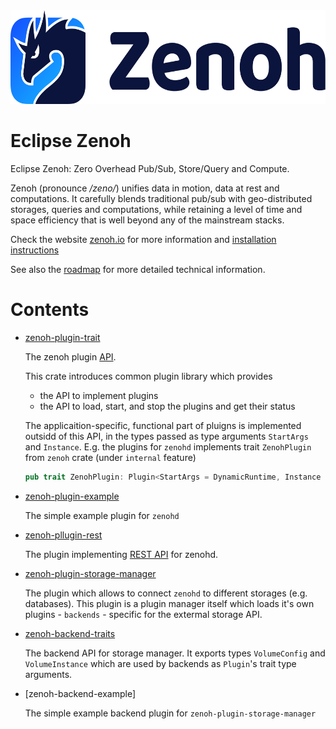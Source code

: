 <img src="https://raw.githubusercontent.com/eclipse-zenoh/zenoh/master/zenoh-dragon.png" height="150">

# Eclipse Zenoh

Eclipse Zenoh: Zero Overhead Pub/Sub, Store/Query and Compute.

Zenoh (pronounce _/zeno/_) unifies data in motion, data at rest and computations. It carefully blends traditional pub/sub with geo-distributed storages, queries and computations, while retaining a level of time and space efficiency that is well beyond any of the mainstream stacks.

Check the website [zenoh.io](http://zenoh.io) for more information and [installation instructions](https://zenoh.io/docs/getting-started/installation/)

See also the [roadmap](https://github.com/eclipse-zenoh/roadmap) for more detailed technical information.

# Contents

- [zenoh-plugin-trait](zenoh-plugin-trait)

  The zenoh plugin [API](https://docs.rs/zenoh-plugin-trait/latest/zenoh_plugin_trait/).

  This crate introduces common plugin library which provides
  - the API to implement plugins
  - the API to load, start, and stop the plugins and get their status

  The applicaition-specific, functional part of pluigns is implemented outsidd of this API, in the types passed as type arguments `StartArgs` and `Instance`.
  E.g. the plugins for `zenohd` implements trait `ZenohPlugin` from `zenoh` crate (under `internal` feature)

  ```rust
  pub trait ZenohPlugin: Plugin<StartArgs = DynamicRuntime, Instance = RunningPlugin> {}
  ```

- [zenoh-plugin-example](zenoh-plugin-example)

  The simple example plugin for `zenohd`

- [zenoh-pllugin-rest](zenoh-plugin-rest)

  The plugin implementing [REST API](https://zenoh.io/docs/apis/rest/) for zenohd.

- [zenoh-plugin-storage-manager](zenoh-plugin-storage-manager)

  The plugin which allows to connect `zenohd` to different storages (e.g. databases). This plugin is a plugin manager itself which loads it's own plugins - `backends` -
  specific for the extermal storage API.

- [zenoh-backend-traits](zenoh-backend-traits)

  The backend API for storage manager. It exports types `VolumeConfig` and `VolumeInstance` which are used by backends as `Plugin`'s trait type arguments.

- [zenoh-backend-example]

  The simple example backend plugin for `zenoh-plugin-storage-manager`
